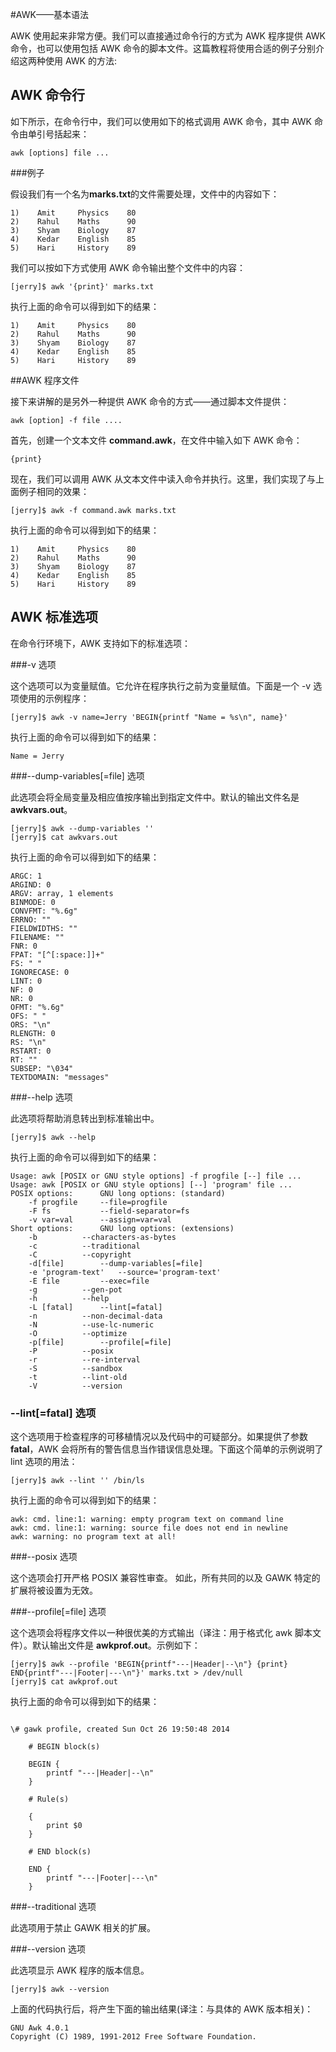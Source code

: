 #AWK——基本语法  

AWK 使用起来非常方便。我们可以直接通过命令行的方式为 AWK 程序提供 AWK 命令，也可以使用包括 AWK 命令的脚本文件。这篇教程将使用合适的例子分别介绍这两种使用 AWK 的方法:    

## AWK 命令行

如下所示，在命令行中，我们可以使用如下的格式调用 AWK 命令，其中 AWK 命令由单引号括起来：  

```
awk [options] file ...
```  

###例子  

假设我们有一个名为**marks.txt**的文件需要处理，文件中的内容如下：  
  
```
1)    Amit     Physics    80
2)    Rahul    Maths      90
3)    Shyam    Biology    87
4)    Kedar    English    85
5)    Hari     History    89
```  

我们可以按如下方式使用 AWK 命令输出整个文件中的内容：  

```
[jerry]$ awk '{print}' marks.txt 
```  

执行上面的命令可以得到如下的结果： 
 
```
1)    Amit     Physics    80   
2)    Rahul    Maths      90
3)    Shyam    Biology    87
4)    Kedar    English    85
5)    Hari     History    89  
```  

##AWK 程序文件  

接下来讲解的是另外一种提供 AWK 命令的方式——通过脚本文件提供： 
 
```
awk [option] -f file ....
```

首先，创建一个文本文件 **command.awk**，在文件中输入如下 AWK 命令：  

```
{print}
```  

现在，我们可以调用 AWK 从文本文件中读入命令并执行。这里，我们实现了与上面例子相同的效果：  

```
[jerry]$ awk -f command.awk marks.txt
```  

执行上面的命令可以得到如下的结果：  
 
```
1)    Amit     Physics    80
2)    Rahul    Maths      90
3)    Shyam    Biology    87
4)    Kedar    English    85
5)    Hari     History    89
```  

## AWK 标准选项

在命令行环境下，AWK 支持如下的标准选项： 
 
###-v 选项

这个选项可以为变量赋值。它允许在程序执行之前为变量赋值。下面是一个 -v 选项使用的示例程序：
  
```
[jerry]$ awk -v name=Jerry 'BEGIN{printf "Name = %s\n", name}'
```  

执行上面的命令可以得到如下的结果：   

```
Name = Jerry
```  

###--dump-variables[=file] 选项  

此选项会将全局变量及相应值按序输出到指定文件中。默认的输出文件名是 **awkvars.out**。  

```
[jerry]$ awk --dump-variables ''
[jerry]$ cat awkvars.out 
```  

执行上面的命令可以得到如下的结果：   

```
ARGC: 1
ARGIND: 0
ARGV: array, 1 elements
BINMODE: 0
CONVFMT: "%.6g"
ERRNO: ""
FIELDWIDTHS: ""
FILENAME: ""
FNR: 0
FPAT: "[^[:space:]]+"
FS: " "
IGNORECASE: 0
LINT: 0
NF: 0
NR: 0
OFMT: "%.6g"
OFS: " "
ORS: "\n"
RLENGTH: 0
RS: "\n"
RSTART: 0
RT: ""
SUBSEP: "\034"
TEXTDOMAIN: "messages"
```  

###--help 选项  

此选项将帮助消息转出到标准输出中。 
 
```
[jerry]$ awk --help
```  

执行上面的命令可以得到如下的结果：  

```
Usage: awk [POSIX or GNU style options] -f progfile [--] file ...
Usage: awk [POSIX or GNU style options] [--] 'program' file ...
POSIX options:		GNU long options: (standard)
	-f progfile		--file=progfile
	-F fs			--field-separator=fs
	-v var=val		--assign=var=val
Short options:		GNU long options: (extensions)
	-b			--characters-as-bytes
	-c			--traditional
	-C			--copyright
	-d[file]		--dump-variables[=file]
	-e 'program-text'	--source='program-text'
	-E file			--exec=file
	-g			--gen-pot
	-h			--help
	-L [fatal]		--lint[=fatal]
	-n			--non-decimal-data
	-N			--use-lc-numeric
	-O			--optimize
	-p[file]		--profile[=file]
	-P			--posix
	-r			--re-interval
	-S			--sandbox
	-t			--lint-old
	-V			--version
```  

### --lint[=fatal] 选项  

这个选项用于检查程序的可移植情况以及代码中的可疑部分。如果提供了参数 **fatal**，AWK 会将所有的警告信息当作错误信息处理。下面这个简单的示例说明了 lint 选项的用法：  

```
[jerry]$ awk --lint '' /bin/ls
```  

执行上面的命令可以得到如下的结果：  

```
awk: cmd. line:1: warning: empty program text on command line
awk: cmd. line:1: warning: source file does not end in newline
awk: warning: no program text at all!
```  

###--posix 选项  

这个选项会打开严格 POSIX 兼容性审查。 如此，所有共同的以及 GAWK 特定的扩展将被设置为无效。  

###--profile[=file] 选项  

这个选项会将程序文件以一种很优美的方式输出（译注：用于格式化 awk 脚本文件）。默认输出文件是 **awkprof.out**。示例如下：  

```
[jerry]$ awk --profile 'BEGIN{printf"---|Header|--\n"} {print} END{printf"---|Footer|---\n"}' marks.txt > /dev/null 
[jerry]$ cat awkprof.out
``` 

执行上面的命令可以得到如下的结果：  

```

\# gawk profile, created Sun Oct 26 19:50:48 2014

	# BEGIN block(s)

	BEGIN {
		printf "---|Header|--\n"
	}

	# Rule(s)

	{
		print $0
	}

	# END block(s)

	END {
		printf "---|Footer|---\n"
	}
``` 

###--traditional 选项  

此选项用于禁止 GAWK 相关的扩展。 
 
###--version 选项  

此选项显示 AWK 程序的版本信息。  

```
[jerry]$ awk --version
```  

上面的代码执行后，将产生下面的输出结果(译注：与具体的 AWK 版本相关)：  
 
```
GNU Awk 4.0.1
Copyright (C) 1989, 1991-2012 Free Software Foundation.
```





